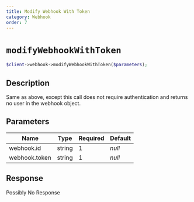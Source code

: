 ```yaml
---
title: Modify Webhook With Token
category: Webhook
order: 7
---
```


# `modifyWebhookWithToken`

```php
$client->webhook->modifyWebhookWithToken($parameters);
```

## Description

Same as above, except this call does not require authentication and returns no user in the webhook object.

## Parameters


Name | Type | Required | Default
--- | --- | --- | ---
webhook.id | string | 1 | *null*
webhook.token | string | 1 | *null*

## Response

Possibly No Response

